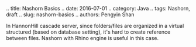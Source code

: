 .. title: Nashorn Basics
.. date: 2016-07-01
.. category: Java
.. tags: Nashorn, draft
.. slug: nashorn-basics
.. authors: Pengyin Shan

In HannonHill cascade server, since folders/files are organized in a virtual structured (based on database setting), it's hard to create reference between files. Nashorn with Rhino engine is useful in this case.

<!-- TEASER_END -->



